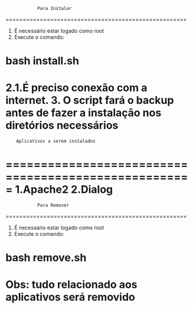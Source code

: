                 Para Instalar
=====================================================
1. É necessário estar logado como root
2. Execute o comando:
# bash install.sh
2.1.É preciso conexão com a internet.
3. O script fará o backup antes de fazer a instalação
nos diretórios necessários
=====================================================
        Aplicativos a serem instalados
=====================================================
1.Apache2
2.Dialog
=====================================================
                Para Remover
=====================================================
1. É necessário estar logado como root
2. Execute o comando:
# bash remove.sh
Obs: tudo relacionado aos aplicativos será removido
=====================================================
